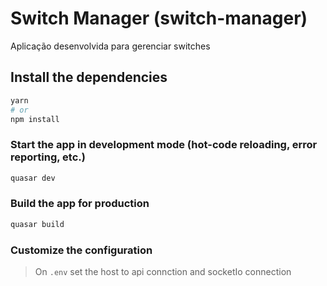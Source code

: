 # Switch Manager (switch-manager)

Aplicação desenvolvida para gerenciar switches

## Install the dependencies
```bash
yarn
# or
npm install
```

### Start the app in development mode (hot-code reloading, error reporting, etc.)
```bash
quasar dev
```


### Build the app for production
```bash
quasar build
```

### Customize the configuration
> On ```.env``` set the host to api connction and socketIo connection
